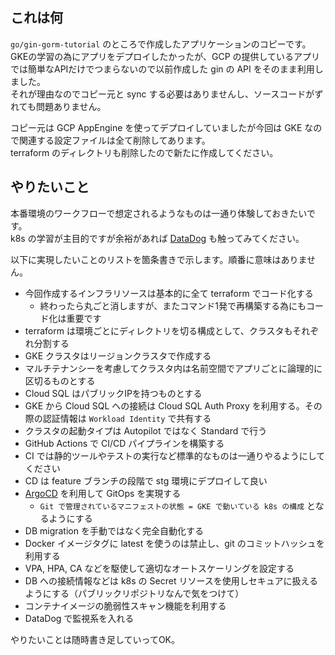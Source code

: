 ## これは何
`go/gin-gorm-tutorial` のところで作成したアプリケーションのコピーです。  
GKEの学習の為にアプリをデプロイしたかったが、GCP の提供しているアプリでは簡単なAPIだけでつまらないので以前作成した gin の API をそのまま利用しました。  
それが理由なのでコピー元と sync する必要はありませんし、ソースコードがずれても問題ありません。

コピー元は GCP AppEngine を使ってデプロイしていましたが今回は GKE なので関連する設定ファイルは全て削除してあります。  
terraform のディレクトリも削除したので新たに作成してください。  

## やりたいこと
本番環境のワークフローで想定されるようなものは一通り体験しておきたいです。  
k8s の学習が主目的ですが余裕があれば [DataDog](https://www.datadoghq.com/ja/?utm_source=Advertisement&utm_medium=GoogleAdsNon1stTierBrand&utm_campaign=GoogleAdsNon1stTierBrand-JPNLangEN&utm_content=Brand&utm_keyword=%2Bdatadog&utm_matchtype=b&gclid=CjwKCAjwo4mIBhBsEiwAKgzXOP0_C_DS7eFCP22B3uqQzLt-_vHMLzMBSgz-8PvLHKsUt4FqABs29hoCJAEQAvD_BwE) 
も触ってみてください。

以下に実現したいことのリストを箇条書きで示します。順番に意味はありません。
- 今回作成するインフラリソースは基本的に全て terraform でコード化する
  - 終わったら丸ごと消しますが、またコマンド1発で再構築する為にもコード化は重要です
- terraform は環境ごとにディレクトリを切る構成として、クラスタもそれぞれ分割する
- GKE クラスタはリージョンクラスタで作成する
- マルチテナンシーを考慮してクラスタ内は名前空間でアプリごとに論理的に区切るものとする
- Cloud SQL はパブリックIPを持つものとする
- GKE から Cloud SQL への接続は Cloud SQL Auth Proxy を利用する。その際の認証情報は `Workload Identity` で共有する
- クラスタの起動タイプは Autopilot ではなく Standard で行う
- GitHub Actions で CI/CD パイプラインを構築する
- CI では静的ツールやテストの実行など標準的なものは一通りやるようにしてください
- CD は feature ブランチの段階で stg 環境にデプロイして良い
- [ArgoCD](https://argoproj.github.io/argo-cd/) を利用して GitOps を実現する
  - `Git で管理されているマニフェストの状態 = GKE で動いている k8s の構成` となるようにする
- DB migration を手動ではなく完全自動化する
- Docker イメージタグに latest を使うのは禁止し、git のコミットハッシュを利用する
- VPA, HPA, CA などを駆使して適切なオートスケーリングを設定する
- DB への接続情報などは k8s の Secret リソースを使用しセキュアに扱えるようにする（パブリックリポジトリなんで気をつけて）
- コンテナイメージの脆弱性スキャン機能を利用する
- DataDog で監視系を入れる

やりたいことは随時書き足していってOK。
